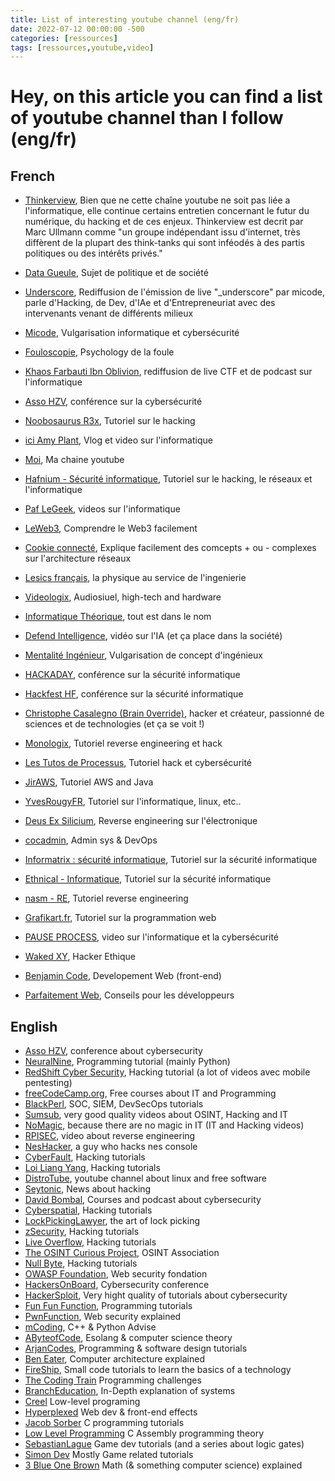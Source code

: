 ```yaml
---
title: List of interesting youtube channel (eng/fr)
date: 2022-07-12 00:00:00 -500
categories: [ressources]
tags: [ressources,youtube,video]
---
```


# Hey, on this article you can find a list of youtube channel than I follow (eng/fr)

## French

- [Thinkerview](https://www.youtube.com/@thinkerview), Bien que ne cette chaîne youtube ne soit pas liée a l'informatique, elle continue certains entretien concernant le futur du numérique, du hacking et de ces enjeux. Thinkerview est decrit par Marc Ullmann comme "un groupe indépendant issu d'internet, très diffèrent de la plupart des think-tanks qui sont inféodés à des partis politiques ou des intérêts privés."
- [Data Gueule](https://www.youtube.com/@datagueule), Sujet de politique et de société

- [Underscore](https://www.youtube.com/@Underscore_), Rediffusion de l'émission de live "_underscore" par micode, parle d'Hacking, de Dev, d'IAe et d'Entrepreneuriat avec des intervenants venant de différents milieux
- [Micode](https://www.youtube.com/@Micode), Vulgarisation informatique et cybersécurité
- [Fouloscopie](https://www.youtube.com/@Fouloscopie), Psychology de la foule
- [Khaos Farbauti Ibn Oblivion](https://www.youtube.com/@KhaosFarbautiIbnOblivion), rediffusion de live CTF et de podcast sur l'informatique
- [Asso HZV](https://www.youtube.com/@hzvprod), conférence sur la cybersécurité
- [Noobosaurus R3x](https://www.youtube.com/@NoobosaurusR3x), Tutoriel sur le hacking
- [ici Amy Plant](https://www.youtube.com/@iciamyplant), Vlog et video sur l'informatique
- [Moi](https://www.youtube.com/@hackermindset1434), Ma chaine youtube
- [Hafnium - Sécurité informatique](https://www.youtube.com/@HafniumSecuriteInformatique), Tutoriel sur le hacking, le réseaux et l'informatique
- [Paf LeGeek](https://www.youtube.com/@paflegeek), videos sur l'informatique
- [LeWeb3](https://www.youtube.com/@LeWeb3), Comprendre le Web3 facilement
- [Cookie connecté](https://www.youtube.com/@Cookieconnecte), Explique facilement des comcepts + ou - complexes sur l'architecture réseaux
- [Lesics français](https://www.youtube.com/@lesicsfrancais7715), la physique au service de l'ingenierie
- [Videologix](https://www.youtube.com/@VideologixStudio), Audiosiuel, high-tech and hardware
- [Informatique Théorique](https://www.youtube.com/@informatiquetheorique9146), tout est dans le nom
- [Defend Intelligence](https://www.youtube.com/@DefendIntelligence), vidéo sur l'IA (et ça place dans la société)
- [Mentalité Ingénieur](https://www.youtube.com/@MentaliteIngenieur), Vulgarisation de concept d'ingénieux
- [HACKADAY](https://www.youtube.com/@hackaday), conférence sur la sécurité informatique
- [Hackfest HF](https://www.youtube.com/@hackfestca), conférence sur la sécurité informatique
- [Christophe Casalegno (Brain 0verride)](https://www.youtube.com/@ChristopheCasalegno), hacker et créateur, passionné de sciences et de technologies (et ça se voit !)
- [Monologix](https://www.youtube.com/@Monologix/featured), Tutoriel reverse engineering et hack
- [Les Tutos de Processus](https://www.youtube.com/@processusthief), Tutoriel hack et cybersécurité
- [JirAWS](https://www.youtube.com/@JirAWS), Tutoriel AWS and Java
- [YvesRougyFR](https://www.youtube.com/@yrougy), Tutoriel sur l'informatique, linux, etc..
- [Deus Ex Silicium](https://www.youtube.com/@dexsilicium), Reverse engineering sur l'électronique
- [cocadmin](https://www.youtube.com/@cocadmin), Admin sys & DevOps
- [Informatrix : sécurité informatique](https://www.youtube.com/@informatrixsecuriteinforma6057), Tutoriel sur la sécurité informatique
- [Ethnical - Informatique](https://www.youtube.com/@EthnicalNightamre), Tutoriel sur la sécurité informatique
- [nasm - RE](https://www.youtube.com/@nasmRE), Tutoriel reverse engineering 
- [Grafikart.fr](https://www.youtube.com/@grafikart), Tutoriel sur la programmation web
- [PAUSE PROCESS](https://www.youtube.com/@pauseprocess5711), video sur l'informatique et la cybersécurité
- [Waked XY](https://www.youtube.com/@wakedxy), Hacker Ethique
- [Benjamin Code](https://www.youtube.com/@BenjaminCode), Developement Web (front-end)
- [Parfaitement Web](https://www.youtube.com/@ParfaitementWeb), Conseils pour les développeurs

## English

- [Asso HZV](https://www.youtube.com/@hzvprod), conference about cybersecurity
- [NeuralNine](https://www.youtube.com/@NeuralNine), Programming tutorial (mainly Python)
- [RedShift Cyber Security](https://www.youtube.com/@redshiftcybersecurity9046), Hacking tutorial (a lot of videos avec mobile pentesting)
- [freeCodeCamp.org](https://www.youtube.com/@freecodecamp), Free courses about IT and Programming
- [BlackPerl](https://www.youtube.com/@BlackPerl), SOC, SIEM, DevSecOps tutorials
- [Sumsub](https://www.youtube.com/@Sumsubcom), very good quality videos about OSINT, Hacking and IT
- [NoMagic](https://www.youtube.com/@NoMagicVideos), because there are no magic in IT (IT and Hacking videos)
- [RPISEC](https://www.youtube.com/@RPISEC_talks), video about reverse engineering
- [NesHacker](https://www.youtube.com/@NesHacker), a guy who hacks nes console
- [CyberFault](https://www.youtube.com/@CyberFault), Hacking tutorials
- [Loi Liang Yang](https://www.youtube.com/@LoiLiangYang), Hacking tutorials
- [DistroTube](https://www.youtube.com/@DistroTube), youtube channel about linux and free software
- [Seytonic](https://www.youtube.com/@Seytonic), News about hacking
- [David Bombal](https://www.youtube.com/@davidbombal), Courses and podcast about cybersecurity
- [Cyberspatial](https://www.youtube.com/@Cyberspatial), Hacking tutorials
- [LockPickingLawyer](https://www.youtube.com/@lockpickinglawyer), the art of lock picking
- [zSecurity](https://www.youtube.com/@zSecurity), Hacking tutorials
- [Live Overflow](https://www.youtube.com/@LiveOverflow),  Hacking tutorials
- [The OSINT Curious Project](https://www.youtube.com/@OSINTCurious), OSINT Association
- [Null Byte](https://www.youtube.com/@NullByteWHT), Hacking tutorials
- [OWASP Foundation](https://www.youtube.com/@OWASPGLOBAL), Web security fondation
- [HackersOnBoard](https://www.youtube.com/@HackersOnBoard), Cybersecurity conference
- [HackerSploit](https://www.youtube.com/HackerSploit), Very hight quality of tutorials about cybersecurity
- [Fun Fun Function](https://www.youtube.com/@funfunfunction), Programming tutorials
- [PwnFunction](https://www.youtube.com/@PwnFunction), Web security explained
- [mCoding](https://www.youtube.com/@mCoding), C++ & Python Advise
- [AByteofCode](https://www.youtube.com/@AByteofCode), Esolang & computer science theory
- [ArjanCodes](https://www.youtube.com/@ArjanCodes), Programming & software design tutorials
- [Ben Eater](https://www.youtube.com/@BenEater), Computer architecture explained
- [FireShip](https://www.youtube.com/@FireShip), Small code tutorials to learn the basics of a technology
- [The Coding Train](https://www.youtube.com/@TheCodingTrain) Programming challenges
- [BranchEducation](https://www.youtube.com/@BranchEducation), In-Depth explanation of systems
- [Creel](https://www.youtube.com/@WhatsACreel) Low-level programing
- [Hyperplexed](https://www.youtube.com/@Hyperplexed) Web dev & front-end effects
- [Jacob Sorber](https://www.youtube.com/@JacobSorber) C programming tutorials
- [Low Level Programming](https://www.youtube.com/@LowLevelLearning) C Assembly programming theory
- [SebastianLague](https://www.youtube.com/@SebastianLague) Game dev tutorials (and a series about logic gates)
- [Simon Dev](https://www.youtube.com/@simondev758) Mostly Game related tutorials
- [3 Blue One Brown](https://www.youtube.com/@3blue1brown) Math (& something computer science) explained
